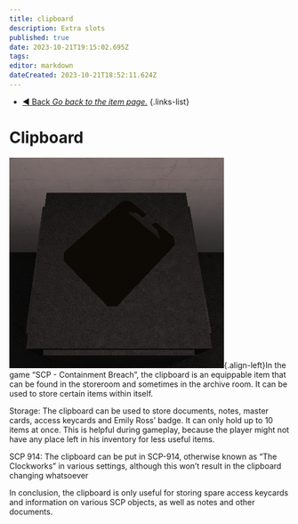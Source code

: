 ```yaml
---
title: clipboard
description: Extra slots
published: true
date: 2023-10-21T19:15:02.695Z
tags: 
editor: markdown
dateCreated: 2023-10-21T18:52:11.624Z
---
```


- [:arrow_backward: Back *Go back to the item page.*](/en/game/items#items)
{.links-list}
# Clipboard
![clipboard.png](/images/items/clipboard.png){.align-left}In the game “SCP - Containment Breach”, the clipboard is an equippable item that can be found in the storeroom and sometimes in the archive room. It can be used to store certain items within itself.

Storage: The clipboard can be used to store documents, notes, master cards, access keycards and Emily Ross’ badge. It can only hold up to 10 items at once. This is helpful during gameplay, because the player might not have any place left in his inventory for less useful items.

SCP 914: The clipboard can be put in SCP-914, otherwise known as “The Clockworks” in various settings, although this won’t result in the clipboard changing whatsoever

In conclusion, the clipboard is only useful for storing spare access keycards and information on various SCP objects, as well as notes and other documents.